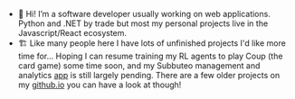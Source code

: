 - 👋 Hi! I’m a software developer usually working on web applications. Python and .NET by trade but most my personal projects live in the Javascript/React ecosystem.
- 🏗️ Like many people here I have lots of unfinished projects I'd like more time for... Hoping I can resume training my RL agents to play Coup (the card game) some time soon, and my Subbuteo management and analytics [app](https://subbuteo-league.vercel.app/) is still largely pending. There are a few older projects on my [github.io](https://jakejones2.github.io/) you can have a look at though!
<!---
jakejones2/jakejones2 is a ✨ special ✨ repository because its `README.md` (this file) appears on your GitHub profile.
You can click the Preview link to take a look at your changes.
--->
